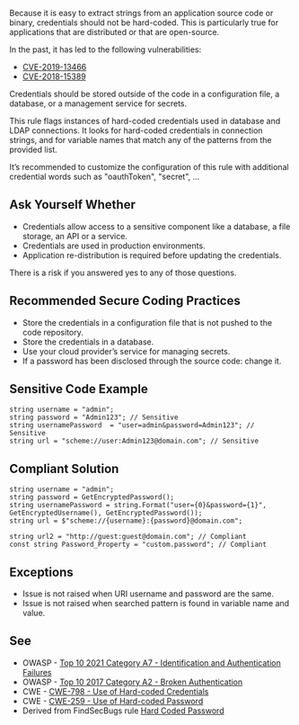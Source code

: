 Because it is easy to extract strings from an application source code or binary, credentials should not be hard-coded. This is particularly true
for applications that are distributed or that are open-source.

In the past, it has led to the following vulnerabilities:

- [CVE-2019-13466](http://cve.mitre.org/cgi-bin/cvename.cgi?name=CVE-2019-13466)
- [CVE-2018-15389](http://cve.mitre.org/cgi-bin/cvename.cgi?name=CVE-2018-15389)

Credentials should be stored outside of the code in a configuration file, a database, or a management service for secrets.

This rule flags instances of hard-coded credentials used in database and LDAP connections. It looks for hard-coded credentials in connection
strings, and for variable names that match any of the patterns from the provided list.

It’s recommended to customize the configuration of this rule with additional credential words such as "oauthToken", "secret", …​

## Ask Yourself Whether

- Credentials allow access to a sensitive component like a database, a file storage, an API or a service.
- Credentials are used in production environments.
- Application re-distribution is required before updating the credentials.

There is a risk if you answered yes to any of those questions.

## Recommended Secure Coding Practices

- Store the credentials in a configuration file that is not pushed to the code repository.
- Store the credentials in a database.
- Use your cloud provider’s service for managing secrets.
- If a password has been disclosed through the source code: change it.

## Sensitive Code Example

    string username = "admin";
    string password = "Admin123"; // Sensitive
    string usernamePassword  = "user=admin&password=Admin123"; // Sensitive
    string url = "scheme://user:Admin123@domain.com"; // Sensitive

## Compliant Solution

    string username = "admin";
    string password = GetEncryptedPassword();
    string usernamePassword = string.Format("user={0}&password={1}", GetEncryptedUsername(), GetEncryptedPassword());
    string url = $"scheme://{username}:{password}@domain.com";
    
    string url2 = "http://guest:guest@domain.com"; // Compliant
    const string Password_Property = "custom.password"; // Compliant

## Exceptions

- Issue is not raised when URI username and password are the same.
- Issue is not raised when searched pattern is found in variable name and value.

## See

- OWASP - [Top 10 2021 Category A7 - Identification and
  Authentication Failures](https://owasp.org/Top10/A07_2021-Identification_and_Authentication_Failures/)
- OWASP - [Top 10 2017 Category A2 - Broken Authentication](https://owasp.org/www-project-top-ten/2017/A2_2017-Broken_Authentication)
- CWE - [CWE-798 - Use of Hard-coded Credentials](https://cwe.mitre.org/data/definitions/798)
- CWE - [CWE-259 - Use of Hard-coded Password](https://cwe.mitre.org/data/definitions/259)
- Derived from FindSecBugs rule [Hard Coded Password](https://h3xstream.github.io/find-sec-bugs/bugs.htm#HARD_CODE_PASSWORD)